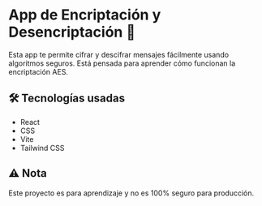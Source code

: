# App de Encriptación y Desencriptación 🔐

Esta app te permite cifrar y descifrar mensajes fácilmente usando algoritmos seguros. Está pensada para aprender cómo funcionan la encriptación AES.

## 🛠️ Tecnologías usadas

- React 
- CSS
- Vite
- Tailwind CSS

## ⚠️ Nota

Este proyecto es para aprendizaje y no es 100% seguro para producción.